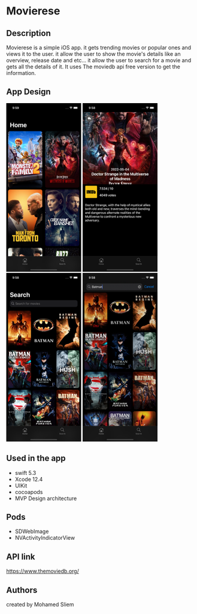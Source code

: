 # Movierese


## Description

Movierese is a simple iOS app. it gets trending movies or popular ones and views it to the user. it allow the user to show the movie's details like an overview, release date and etc...                                                                                                                          it allow the user to search for a movie and gets all the details of it. It uses The moviedb api free version to get the information.


## App Design
<img src="https://github.com/mosliem/Movierese/blob/main/screens/home.png" width="200" height="450" /> <img   src="https://github.com/mosliem/Movierese/blob/main/screens/details.png" width="200" height="450" /> <img src="https://github.com/mosliem/Movierese/blob/main/screens/search.png" width="200" height="450" /> <img src="https://github.com/mosliem/Movierese/blob/main/screens/search2.png" width="200" height="450" /> 

## Used in the app
 - swift 5.3
 - Xcode 12.4 
 - UIKit
 - cocoapods
 - MVP Design architecture
 
## Pods 
 - SDWebImage
 - NVActivityIndicatorView
 
## API link 
https://www.themoviedb.org/

## Authors
created by Mohamed Sliem 
